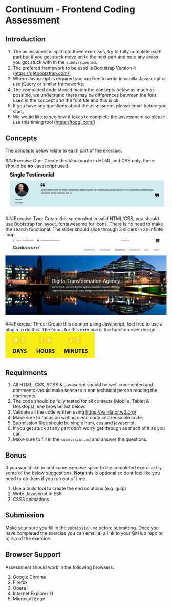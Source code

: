 # Continuum - Frontend Coding Assessment

## Introduction

1. The assessment is split into three exercises, try to fully complete each part but if you get stuck move on to the next part and note any areas you got stuck with in the `submission.md`.
2. The prefered framework to be used is Bootstrap Version 4 (https://getbootstrap.com/)
3. Where Javascript is required you are free to write in vanilla Javascript or use jQuery or similar frameworks.
4. The completed code should match the concepts below as much as possible, we understand there may be differences between the font used in the concept and the font file and this is ok.
5. If you have any questions about the assessment please email before you start.
6. We would like to see how it takes to complete the assessment so please use this timing tool (https://toggl.com/)


## Concepts

The concepts below relate to each part of the exercise. 

###Exercise One:
Create this blockquote in HTML and CSS only, there should be **no** Javascript used.
![Exercise One](https://github.com/wearecontinuum/codeexercise/blob/master/concepts/exercise-1.png)


###Exercise Two:
Create this screenshot in valid HTML/CSS, you should use Bootstrap for layout, fontawesome for icons. There is no need to make the search functional. The slider should slide through 3 sliders in an infinte loop.
![Exercise Two](https://github.com/wearecontinuum/codeexercise/blob/master/concepts/exercise-2.jpg)


###Exercise Three:
Create this counter using Javascript, feel free to use a plugin to do this. The focus for this exercise is the function over design.
![Exercise Three](https://github.com/wearecontinuum/codeexercise/blob/master/concepts/exercise-3.jpg)


## Requirments

1. All HTML, CSS, SCSS & Javascript should be well commented and comments should make sense to a non technical person reading the comments.
2. The code should be fully tested for all contexts (Mobile, Tablet & Desktops), see browser list below.
3. Validate all the code written using https://validator.w3.org/
4. Make sure to focus on writing clean code and reusalble code.
5. Submission files should be single html, css and javascript.
6. If you get stuck at any part don't worry get through as much of it as you can.
6. Make sure to fill in the `submission.md` and answer the questions.


## Bonus

If you would like to add some exercise spice to the completed exercise try some of the below suggestions.
**Note** this is optional so dont feel like you need to do them if you run out of time.

1. Use a build tool to create the end solutions (e.g. gulp)
2. Write Javascript in ES6
3. CSS3 animations


## Submission

Make your sure you fill in the `submission.md` before submitting. Once you have completed the exercise you can email a) a link to your GitHub repo or b) zip of the exercise.



## Browser Support

Assessment should work in the following browsers.

1. Google Chrome
2. Firefox
3. Opera
4. Internet Explorer 11
4. Microsoft Edge

